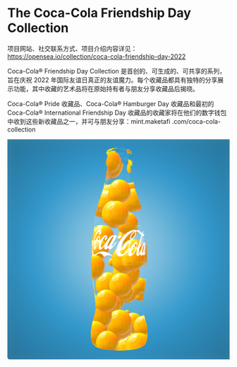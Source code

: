 # The Coca-Cola Friendship Day Collection

项目网站、社交联系方式、项目介绍内容详见：https://opensea.io/collection/coca-cola-friendship-day-2022

Coca-Cola® Friendship Day Collection 是首创的、可生成的、可共享的系列，旨在庆祝 2022 年国际友谊日真正的友谊魔力。每个收藏品都具有独特的分享展示功能，其中收藏的艺术品将在原始持有者与朋友分享收藏品后揭晓。

Coca-Cola® Pride 收藏品、Coca-Cola® Hamburger Day 收藏品和最初的 Coca-Cola® International Friendship Day 收藏品的收藏家将在他们的数字钱包中收到这些新收藏品之一，并可与朋友分享：mint.maketafi .com/coca-cola-collection

![nft](01.png)






